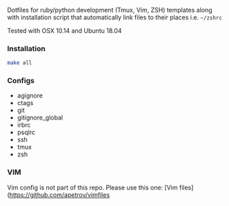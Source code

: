 Dotfiles for ruby/python development (Tmux, Vim, ZSH) templates along with installation script that automatically link files to their places i.e. `~/zshrc`

Tested with OSX 10.14 and Ubuntu 18.04

### Installation
```sh
make all
```

### Configs
* agignore
* ctags
* git
* gitignore_global
* irbrc
* psqlrc
* ssh
* tmux
* zsh

### VIM
Vim config is not part of this repo. Please use this one: [Vim files](https://github.com/apetrov/vimfiles
